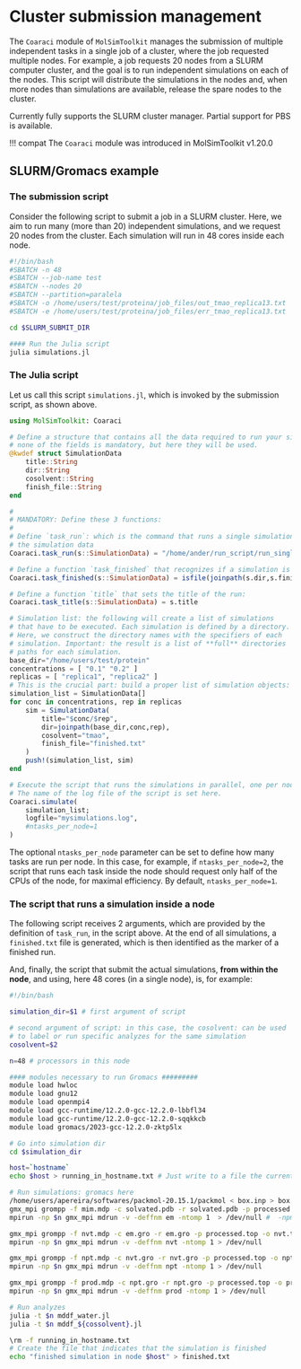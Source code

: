 # Cluster submission management

The `Coaraci` module of `MolSimToolkit` manages the submission of multiple independent tasks in a single job of a cluster, where the job requested multiple nodes.
For example, a job requests 20 nodes from a SLURM computer cluster, and the goal is to run independent simulations on each of the nodes.
This script will distribute the simulations in the nodes and, when more nodes than simulations are available, release the spare nodes
to the cluster.

Currently fully supports the SLURM cluster manager. Partial support for PBS is available.

!!! compat
    The `Coaraci` module was introduced in MolSimToolkit v1.20.0

## SLURM/Gromacs example

### The submission script

Consider the following script to submit a job in a SLURM cluster. Here, we aim to run many (more than 20)
independent simulations, and we request 20 nodes from the cluster. Each simulation will run in 48 cores
inside each node.

```bash
#!/bin/bash
#SBATCH -n 48
#SBATCH --job-name test
#SBATCH --nodes 20
#SBATCH --partition=paralela
#SBATCH -o /home/users/test/proteina/job_files/out_tmao_replica13.txt
#SBATCH -e /home/users/test/proteina/job_files/err_tmao_replica13.txt

cd $SLURM_SUBMIT_DIR

#### Run the Julia script
julia simulations.jl
```

### The Julia script

Let us call this script `simulations.jl`, which is invoked by the submission script, as shown above.

```julia
using MolSimToolkit: Coaraci

# Define a structure that contains all the data required to run your simulations.
# none of the fields is mandatory, but here they will be used.
@kwdef struct SimulationData
    title::String
    dir::String
    cosolvent::String
    finish_file::String
end

#
# MANDATORY: Define these 3 functions:
#
# Define `task_run`: which is the command that runs a single simulation, possibly using as arguments
# the simulation data
Coaraci.task_run(s::SimulationData) = "/home/ander/run_script/run_single_simulation.sh $(s.dir) $(s.cosolvent)"

# Define a function `task_finished` that recognizes if a simulation is finished:
Coaraci.task_finished(s::SimulationData) = isfile(joinpath(s.dir,s.finish_file))

# Define a function `title` that sets the title of the run:
Coaraci.task_title(s::SimulationData) = s.title

# Simulation list: the following will create a list of simulations
# that have to be executed. Each simulation is defined by a directory.
# Here, we construct the directory names with the specifiers of each
# simulation. Important: the result is a list of **full** directories
# paths for each simulation.
base_dir="/home/users/test/protein"
concentrations = [ "0.1" "0.2" ]
replicas = [ "replica1", "replica2" ]
# This is the crucial part: build a proper list of simulation objects:
simulation_list = SimulationData[]
for conc in concentrations, rep in replicas
    sim = SimulationData(
        title="$conc/$rep",
        dir=joinpath(base_dir,conc,rep),
        cosolvent="tmao",
        finish_file="finished.txt"
    )
    push!(simulation_list, sim)
end

# Execute the script that runs the simulations in parallel, one per node.
# The name of the log file of the script is set here.
Coaraci.simulate(
    simulation_list; 
    logfile="mysimulations.log",
    #ntasks_per_node=1
)
```

The optional `ntasks_per_node` parameter can be set to define how many tasks are run per node. 
In this case, for example, if `ntasks_per_node=2`, the script that runs each task inside the 
node should request only half of the CPUs of the node, for maximal efficiency. By default,
`ntasks_per_node=1`.  

### The script that runs a simulation inside a node

The following script receives 2 arguments, which are provided by the definition of `task_run`,
in the script above. At the end of all simulations, a `finished.txt` file is generated, which 
is then identified as the marker of a finished run.  

And, finally, the script that submit the actual simulations, **from within the node**, and
using, here 48 cores (in a single node), is, for example:

```bash
#!/bin/bash

simulation_dir=$1 # first argument of script

# second argument of script: in this case, the cosolvent: can be used
# to label or run specific analyzes for the same simulation
cosolvent=$2

n=48 # processors in this node

#### modules necessary to run Gromacs #########
module load hwloc
module load gnu12
module load openmpi4
module load gcc-runtime/12.2.0-gcc-12.2.0-lbbfl34
module load gcc-runtime/12.2.0-gcc-12.2.0-sqqkkcb
module load gromacs/2023-gcc-12.2.0-zktp5lx

# Go into simulation dir
cd $simulation_dir

host=`hostname`
echo $host > running_in_hostname.txt # Just write to a file the current hostname, for checking

# Run simulations: gromacs here
/home/users/apereira/softwares/packmol-20.15.1/packmol < box.inp > box.log
gmx_mpi grompp -f mim.mdp -c solvated.pdb -r solvated.pdb -p processed.top -o em.tpr -maxwarn 3 > /dev/null
mpirun -np $n gmx_mpi mdrun -v -deffnm em -ntomp 1  > /dev/null #  -npme 12 -dd 4 3 3

gmx_mpi grompp -f nvt.mdp -c em.gro -r em.gro -p processed.top -o nvt.tpr -maxwarn 3 > /dev/null
mpirun -np $n gmx_mpi mdrun -v -deffnm nvt -ntomp 1 > /dev/null

gmx_mpi grompp -f npt.mdp -c nvt.gro -r nvt.gro -p processed.top -o npt.tpr -maxwarn 3 > /dev/null
mpirun -np $n gmx_mpi mdrun -v -deffnm npt -ntomp 1 > /dev/null

gmx_mpi grompp -f prod.mdp -c npt.gro -r npt.gro -p processed.top -o prod.tpr -maxwarn 3 > /dev/null
mpirun -np $n gmx_mpi mdrun -v -deffnm prod -ntomp 1 > /dev/null

# Run analyzes
julia -t $n mddf_water.jl
julia -t $n mddf_${cossolvent}.jl

\rm -f running_in_hostname.txt
# Create the file that indicates that the simulation is finished
echo "finished simulation in node $host" > finished.txt
```
